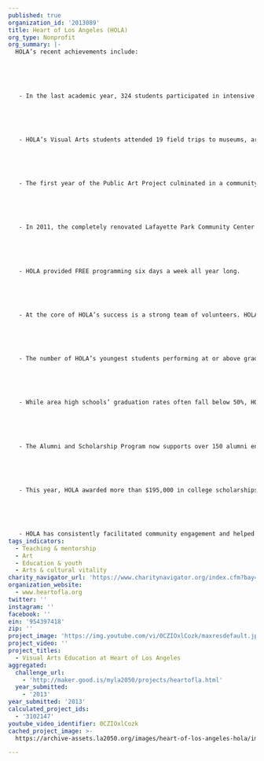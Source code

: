 ```yaml
---
published: true
organization_id: '2013089'
title: Heart of Los Angeles (HOLA)
org_type: Nonprofit
org_summary: |-
  HOLA’s recent achievements include:
   
   
   
   
   
   - In the last academic year, 324 students participated in intensive art classes in a multi-level class structure that built and advanced with each session. Each quarter, HOLA offered the community 33 free visual art classes and 37 hours of professional art instruction.
   
   
   
   
   
   - HOLA’s Visual Arts students attended 19 field trips to museums, art institutions, art studios and more. HOLA also welcomed a diverse group of more than 36 visiting artists to its campus.
   
   
   
   
   
   - The first year of the Public Art Project culminated in a community-wide event in MacArthur park that brought together more than 2,000 community members.
   
   
   
   
   
   - In 2011, the completely renovated Lafayette Park Community Center reopened, an expansion that helped HOLA significantly increase the number of students served annually. Throughout its nine academic, enrichment and support programs, HOLA served 2,497 students in 2012, an increase of more than 60% from the prior year.
   
   
   
   
   
   - HOLA provided FREE programming six days a week all year long.
   
   
   
   
   
   - At the core of HOLA’s success is a strong team of volunteers. HOLA’s volunteer corps has grown to more than 700, 190 of which donated 10 hours or more in the last year alone. 
   
   
   
   
   
   - The number of HOLA’s youngest students performing at or above grade level increased from 69% to 84%
   
   
   
   
   
   - While area high schools’ graduation rates often fall below 50%, HOLA saw 100% of its seniors graduate from high school and enroll in colleges and universities across the country.
   
   
   
   
   
   - The Alumni and Scholarship Program now supports over 150 alumni enrolled in 75 colleges and universities; of those students who began college in the last three years and participated in the formal Alumni Program, 93% are still enrolled in a two- or four-year institution.
   
   
   
   
   
   - This year, HOLA awarded more than $195,000 in college scholarships to 83 alumni and assisted these students in securing over $1,189,972 in State, Federal and Institutional Funds.
   
   
   
   
   
   - HOLA has consistently facilitated community engagement and helped to beautify and activate the Rampart neighborhood. In 2003, families were too scared to enter into the local park, but since HOLA partnered with LA City Recreation and Parks to bring unprecedented financial and programmatic resources, thousands of families now utilize Lafayette Park on a regular basis.
tags_indicators:
  - Teaching & mentorship
  - Art
  - Education & youth
  - Arts & cultural vitality
charity_navigator_url: 'https://www.charitynavigator.org/index.cfm?bay=search.profile&ein=954397418'
organization_website:
  - www.heartofla.org
twitter: ''
instagram: ''
facebook: ''
ein: '954397418'
zip: ''
project_image: 'https://img.youtube.com/vi/0CZIOxlCozk/maxresdefault.jpg'
project_video: ''
project_titles:
  - Visual Arts Education at Heart of Los Angeles
aggregated:
  challenge_url:
    - 'http://maker.good.is/myla2050/projects/heartofla.html'
  year_submitted:
    - '2013'
year_submitted: '2013'
calculated_project_ids:
  - '3102147'
youtube_video_identifier: 0CZIOxlCozk
cached_project_image: >-
  https://archive-assets.la2050.org/images/heart-of-los-angeles-hola/img.youtube.com/vi/0CZIOxlCozk/maxresdefault.jpg

---
```

